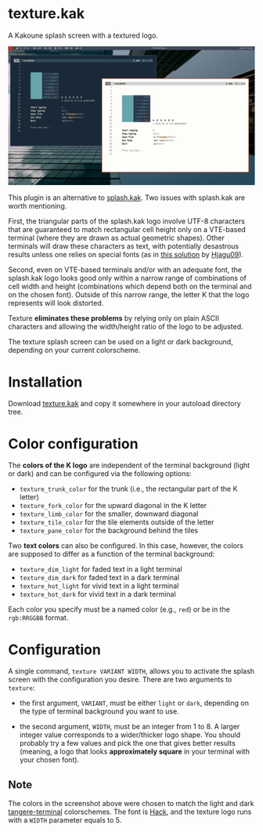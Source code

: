 # texture.kak

A Kakoune splash screen with a textured logo.

![Splash example](./screenshot.png)

This plugin is an alternative to [splash.kak](https://github.com/ftonneau/splash.kak).
Two issues with splash.kak are worth mentioning.

First, the triangular parts of the splash.kak logo involve UTF-8 characters that
are guaranteed to match rectangular cell height only on a VTE-based terminal
(where they are drawn as actual geometric shapes). Other terminals will draw
these characters as text, with potentially desastrous results unless one relies
on special fonts (as in [this solution](https://github.com/Hjagu09/splash.kak) by
[Hjagu09](https://github.com/Hjagu09)).

Second, even on VTE-based terminals and/or with an adequate font, the splash.kak
logo looks good only within a narrow range of combinations of cell width and height
(combinations which depend both on the terminal and on the chosen font). Outside of
this narrow range, the letter K that the logo represents will look distorted.

Texture **eliminates these problems** by relying only on plain ASCII characters
and allowing the width/height ratio of the logo to be adjusted.

The texture splash screen can be used on a light or dark background, depending
on your current colorscheme.


# Installation

Download [texture.kak](./texture.kak) and copy it somewhere in your autoload
directory tree.


# Color configuration

The **colors of the K logo** are independent of the terminal background (light
or dark) and can be configured via the following options:

- `texture_trunk_color` for the trunk (i.e., the rectangular part of the K letter)
- `texture_fork_color` for the upward diagonal in the K letter
- `texture_limb_color` for the smaller, downward diagonal 
- `texture_tile_color` for the tile elements outside of the letter
- `texture_pane_color` for the background behind the tiles

Two **text colors** can also be configured. In this case, however, the colors
are supposed to differ as a function of the terminal background:

- `texture_dim_light` for faded text in a light terminal
- `texture_dim_dark` for faded text in a dark terminal
- `texture_hot_light` for vivid text in a light terminal
- `texture_hot_dark` for vivid text in a dark terminal

Each color you specify must be a named color (e.g., `red`) or be in the `rgb:RRGGBB`
format.


# Configuration 

A single command, `texture VARIANT WIDTH`, allows you to activate the splash screen
with the configuration you desire. There are two arguments to `texture`:

- the first argument, `VARIANT`, must be either `light` or `dark`, depending on the
type of terminal background you want to use.

- the second argument, `WIDTH`, must be an integer from 1 to 8. A larger
integer value corresponds to a wider/thicker logo shape. You should probably
try a few values and pick the one that gives better results (meaning, a logo
that looks **approximately square** in your terminal with your chosen font).


## Note

The colors in the screenshot above were chosen to match the light and dark
[tangere-terminal](https://github.com/ftonneau/tangere-terminal) colorschemes.
The font is [Hack](https://github.com/source-foundry/Hack), and the texture
logo runs with a `WIDTH` parameter equals to 5.

